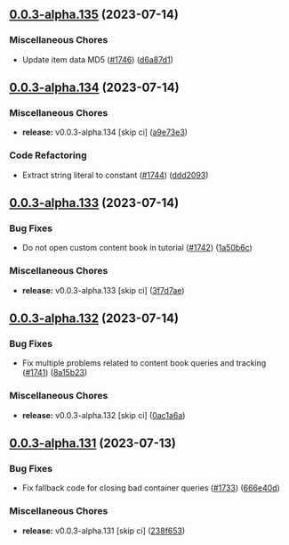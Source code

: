 ## [0.0.3-alpha.135](https://github.com/Wynntils/Artemis/compare/v0.0.3-alpha.134...v0.0.3-alpha.135) (2023-07-14)


### Miscellaneous Chores

* Update item data MD5 ([#1746](https://github.com/Wynntils/Artemis/issues/1746)) ([d6a87d1](https://github.com/Wynntils/Artemis/commit/d6a87d1589bc76cf08b2d255c80b5762a75240f8))

## [0.0.3-alpha.134](https://github.com/Wynntils/Artemis/compare/v0.0.3-alpha.133...v0.0.3-alpha.134) (2023-07-14)


### Miscellaneous Chores

* **release:** v0.0.3-alpha.134 [skip ci] ([a9e73e3](https://github.com/Wynntils/Artemis/commit/a9e73e3a4706882311e4d6b465a4a4c2e4c70531))


### Code Refactoring

* Extract string literal to constant ([#1744](https://github.com/Wynntils/Artemis/issues/1744)) ([ddd2093](https://github.com/Wynntils/Artemis/commit/ddd20932583657b30ff04812cdbd5e0dd0e894b6))

## [0.0.3-alpha.133](https://github.com/Wynntils/Artemis/compare/v0.0.3-alpha.132...v0.0.3-alpha.133) (2023-07-14)


### Bug Fixes

* Do not open custom content book in tutorial ([#1742](https://github.com/Wynntils/Artemis/issues/1742)) ([1a50b6c](https://github.com/Wynntils/Artemis/commit/1a50b6ce608f0440ef745d453b7af3f277be1fcd))


### Miscellaneous Chores

* **release:** v0.0.3-alpha.133 [skip ci] ([3f7d7ae](https://github.com/Wynntils/Artemis/commit/3f7d7ae3dcca5cdf82bdfbf364365762c868a3f5))

## [0.0.3-alpha.132](https://github.com/Wynntils/Artemis/compare/v0.0.3-alpha.131...v0.0.3-alpha.132) (2023-07-14)


### Bug Fixes

* Fix multiple problems related to content book queries and tracking ([#1741](https://github.com/Wynntils/Artemis/issues/1741)) ([8a15b23](https://github.com/Wynntils/Artemis/commit/8a15b23f8e3e683af639cc547e78e4db74a2926c))


### Miscellaneous Chores

* **release:** v0.0.3-alpha.132 [skip ci] ([0ac1a6a](https://github.com/Wynntils/Artemis/commit/0ac1a6aec6dee831685f67acf10266435b551296))

## [0.0.3-alpha.131](https://github.com/Wynntils/Artemis/compare/v0.0.3-alpha.130...v0.0.3-alpha.131) (2023-07-13)


### Bug Fixes

* Fix fallback code for closing bad container queries ([#1733](https://github.com/Wynntils/Artemis/issues/1733)) ([666e40d](https://github.com/Wynntils/Artemis/commit/666e40db9861d1376a220b1b54ae0badf768578e))


### Miscellaneous Chores

* **release:** v0.0.3-alpha.131 [skip ci] ([238f653](https://github.com/Wynntils/Artemis/commit/238f6538fa5157ce627a4907c8b38695656b7eb0))

